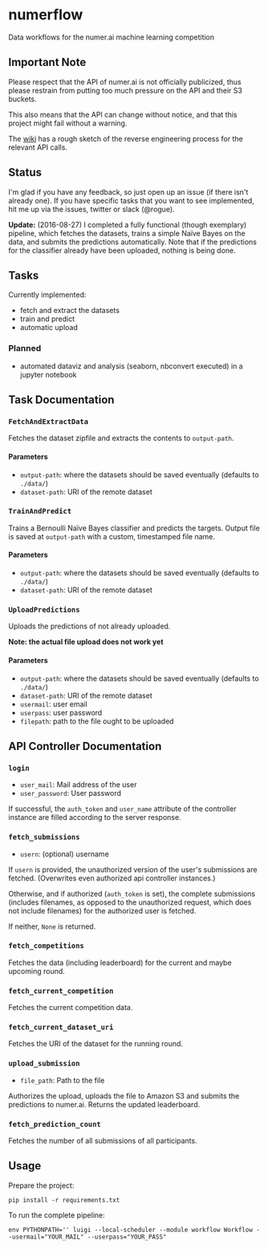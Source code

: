 # numerflow
Data workflows for the numer.ai machine learning competition

## Important Note
Please respect that the API of numer.ai is not officially publicized, thus
please restrain from putting too much pressure on the API and their S3 buckets.

This also means that the API can change without notice, and that this project
might fail without a warning.

The [wiki](
https://github.com/ChristianSch/numerflow/wiki/API-Reverse-Engineering) has a
rough sketch of the reverse engineering process for the relevant API calls.

## Status
I'm glad if you have any feedback, so just open up an issue (if there isn't
already one). If you have specific tasks that you want to see implemented, hit
me up via the issues, twitter or slack (@rogue).

**Update:**
(2016-08-27) I completed a fully functional (though exemplary) pipeline, which
fetches the datasets, trains a simple Naïve Bayes on the data, and submits
the predictions automatically.
Note that if the predictions for the classifier already have been uploaded,
nothing is being done.

## Tasks
Currently implemented:
* fetch and extract the datasets
* train and predict
* automatic upload

### Planned
* automated dataviz and analysis (seaborn, nbconvert executed) in a jupyter
notebook

## Task Documentation
### `FetchAndExtractData`
Fetches the dataset zipfile and extracts the contents to `output-path`.

#### Parameters
* `output-path`: where the datasets should be saved eventually (defaults to
    `./data/`)
* `dataset-path`: URI of the remote dataset

### `TrainAndPredict`
Trains a Bernoulli Naïve Bayes classifier and predicts the targets. Output file
is saved at `output-path` with a custom, timestamped file name.

#### Parameters
* `output-path`: where the datasets should be saved eventually (defaults to
    `./data/`)
* `dataset-path`: URI of the remote dataset

### `UploadPredictions`
Uploads the predictions of not already uploaded.

**Note: the actual file upload does not work yet**

#### Parameters
* `output-path`: where the datasets should be saved eventually (defaults to
    `./data/`)
* `dataset-path`: URI of the remote dataset
* `usermail`: user email
* `userpass`: user password
* `filepath`: path to the file ought to be uploaded

## API Controller Documentation
### `login`
* `user_mail`: Mail address of the user
* `user_password`: User password

If successful, the `auth_token` and `user_name` attribute of the controller
instance are filled according to the server response.

### `fetch_submissions`
* `usern`: (optional) username

If `usern` is provided, the unauthorized version of the user's submissions
are fetched. (Overwrites even authorized api controller instances.)

Otherwise, and if authorized (`auth_token` is set), the complete submissions
(includes filenames, as opposed to the unauthorized request, which does not
include filenames) for the authorized user is fetched.

If neither, `None` is returned.

### `fetch_competitions`
Fetches the data (including leaderboard) for the current and maybe upcoming
round.

### `fetch_current_competition`
Fetches the current competition data.

### `fetch_current_dataset_uri`
Fetches the URI of the dataset for the running round.

### `upload_submission`
* `file_path`: Path to the file

Authorizes the upload, uploads the file to Amazon S3 and submits the
predictions to numer.ai. Returns the updated leaderboard.


### `fetch_prediction_count`
Fetches the number of all submissions of all participants.

## Usage
Prepare the project:
```
pip install -r requirements.txt
```

To run the complete pipeline:
```
env PYTHONPATH='' luigi --local-scheduler --module workflow Workflow --usermail="YOUR_MAIL" --userpass="YOUR_PASS"
```
